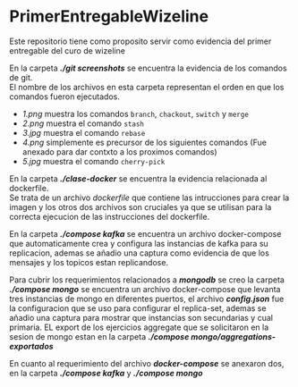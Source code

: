# PrimerEntregableWizeline

Este repositorio tiene como proposito servir como evidencia del primer entregable del curo de wizeline

En la carpeta ***./git screenshots*** se encuentra la evidencia de los comandos de git.  
El nombre de los archivos en esta carpeta representan el orden en que los comandos fueron ejecutados.
- *1.png* muestra los comandos `branch`, `chackout`, `switch` y `merge`
- *2.png* muestra el comando `stash`
- *3.jpg* muestra el comando `rebase`
- *4.png* simplemente es precursor de los siguientes comandos (Fue anexado para dar contxto a los proximos comandos)
- *5.jpg* muestra el comando `cherry-pick`

En la carpeta ***./clase-docker*** se encuentra la evidencia relacionada al dockerfile.  
Se trata de un archivo *dockerfile* que contiene  las intrucciones para crear la imagen y los otros dos archivos son cruciales ya que se utilisan para la correcta ejecucion de las instrucciones del dockerfile.  

En la carpeta ***./compose kafka*** se encuentra un archivo docker-compose que automaticamente crea y configura las instancias de kafka para su replicacion, ademas se añadio una captura como evidencia de que los mensajes y los topicos estan replicandose. 

Para cubrir los requerimientos relacionados a ***mongodb*** se creo la carpeta ***./compose mongo*** se encuentra un archivo docker-compose que levanta tres instancias de mongo en diferentes puertos, el archivo ***config.json*** fue la configuracion que se uso para configurar el replica-set, ademas se añadio una captura para mostrar que instancias son secundarias y cual primaria.
EL export de los ejercicios aggregate que se solicitaron en la sesion de mongo estan en la carpeta ***./compose mongo/aggregations-exportados***  

En cuanto al requerimiento del archivo ***docker-compose*** se anexaron dos, en la carpeta ***./compose kafka*** y ***./compose mongo***